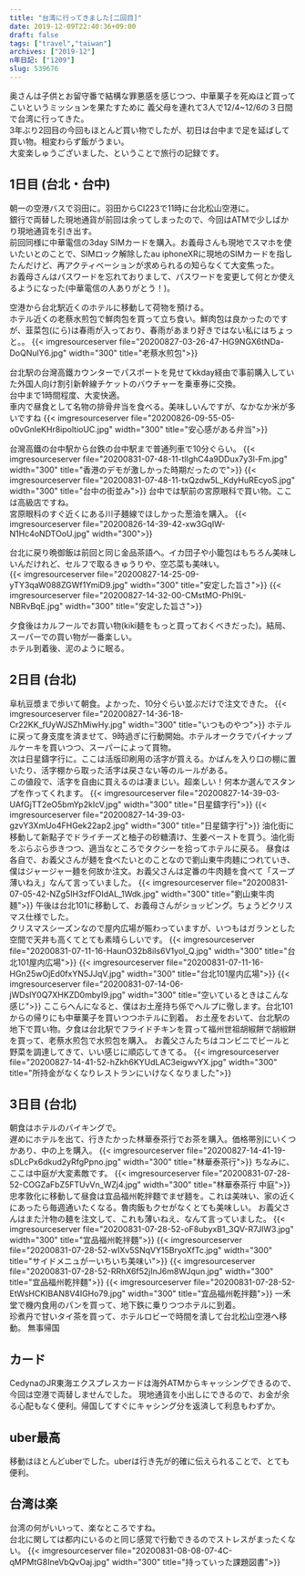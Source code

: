 ```yaml
---
title: "台湾に行ってきました[二回目]"
date: 2019-12-09T22:40:36+09:00
draft: false
tags: ["travel","taiwan"]
archives: ["2019-12"]
n年日記: ["1209"]
slug: 539676
---
```

奥さんは子供とお留守番で結構な罪悪感を感じつつ、中華菓子を死ぬほど買ってこいというミッションを果たすために
義父母を連れて3人で12/4~12/6の３日間で台湾に行ってきた。  
3年ぶり2回目の今回もほとんど買い物でしたが、初日は台中まで足を延ばして買い物。相変わらず飯がうまい。  
大変楽しゅうございました、ということで旅行の記録です。

## 1日目 (台北・台中)
朝一の空港バスで羽田に。羽田からCI223で11時に台北松山空港に。  
銀行で両替した現地通貨が前回は余ってしまったので、今回はATMで少しばかり現地通貨を引き出す。  
前回同様に中華電信の3day SIMカードを購入。お義母さんも現地でスマホを使いたいとのことで、SIMロック解除したau iphoneXRに現地のSIMカードを指したんだけど、再アクティベーションが求められるの知らなくて大変焦った。   
お義母さんはパスワードを忘れておりまして、パスワードを変更して何とか使えるようになった(中華電信の人ありがとう！)。

空港から台北駅近くのホテルに移動して荷物を預ける。  
ホテル近くの老蔡水煎包で鮮肉包を買って立ち食い。鮮肉包は良かったのですが、韮菜包(にら)は春雨が入っており、春雨があまり好きではない私にはちょっと。。
{{< imgresourceserver file="20200827-03-26-47-HG9NGX6tNDa-DoQNulY6.jpg" width="300" title="老蔡水煎包">}}


台北駅の台灣高鐵カウンターでパスポートを見せてkkday経由で事前購入していた外国人向け割引新幹線チケットのバウチャーを乗車券に交換。  
台中まで1時間程度、大変快適。  
車内で昼食として名物の排骨弁当を食べる。美味しいんですが、なかなか米が多いですね
{{< imgresourceserver file="20200826-09-55-05-o0vGnleKHr8ipoltioUC.jpg" width="300" title="安心感がある弁当">}}

台灣高鐵の台中駅から台鉄の台中駅まで普通列車で10分ぐらい。
{{< imgresourceserver file="20200831-07-48-11-tlIghC4a9DDux7y3l-Fm.jpg" width="300" title="香港のデモが激しかった時期だったので">}}
{{< imgresourceserver file="20200831-07-48-11-txQzdw5L_KdyHuREcyoS.jpg" width="300" title="台中の街並み">}}
台中では駅前の宮原眼科で買い物。ここは高級店ですね。   
宮原眼科のすぐ近くにある川子麺線でほしかった葱油を購入。
{{< imgresourceserver file="20200826-14-39-42-xw3GqIW-N1Hc4oNDTOoU.jpg" width="300">}}

台北に戻り晩御飯は前回と同じ金品茶語へ。イカ団子や小籠包はもちろん美味しいんだけれど、セルフで取るきゅうりや、空芯菜も美味い。   
{{< imgresourceserver file="20200827-14-25-09-yTY3qaW088ZGWf1YmiD9.jpg" width="300" title="安定した旨さ">}}
{{< imgresourceserver file="20200827-14-32-00-CMstMO-PhI9L-NBRvBqE.jpg" width="300" title="安定した旨さ">}}

夕食後はカルフールでお買い物(kiki麺をもっと買っておくべきだった)。結局、スーパーでの買い物が一番楽しい。   
ホテル到着後、泥のように眠る。

## 2日目 (台北)
阜杭豆漿まで歩いて朝食。よかった、10分ぐらい並ぶだけで注文できた。
{{< imgresourceserver file="20200827-14-36-18-Cr22KK_fUyWJSZhMiwHy.jpg" width="300" title="いつものやつ">}}
ホテルに戻って身支度を済ませて、9時過ぎに行動開始。ホテルオークラでパイナップルケーキを買いつつ、スーパーによって買物。  
次は日星鑄字行に。ここは活版印刷用の活字が買える。かばんを入り口の棚に置いたり、活字棚から取った活字は戻さない等のルールがある。  
この値段で、活字を自由に買えるのは凄まじい。超楽しい！何本か選んでスタンプを作ってくれます。
{{< imgresourceserver file="20200827-14-39-03-UAfGjTT2eO5bmYp2kIcV.jpg" width="300" title="日星鑄字行">}}
{{< imgresourceserver file="20200827-14-39-03-gzvY3XmUo4FHGek22ap2.jpg" width="300" title="日星鑄字行">}}
油化街に移動して新點子でドライチーズと柚子の砂糖漬け、生姜ペーストを買う。油化街をぶらぶら歩きつつ、適当なところでタクシーを拾ってホテルに戻る。
昼食は各自で、お義父さんが麺を食べたいとのことなので劉山東牛肉麺につれていき、
僕はジャージャー麺を何故か注文。お義父さんは定番の牛肉麺を食べて「スープ薄いねえ」なんて言っていました。
{{< imgresourceserver file="20200831-07-05-42-NZg5IH3zfFOIdAL_1Wdk.jpg" width="300" title="劉山東牛肉麺">}}
午後は台北101に移動して、お義母さんがショッピング。ちょうどクリスマス仕様でした。  
クリスマスシーズンなので屋内広場が賑わっていますが、いつもはガランとした空間で天井も高くてとても素晴らしいです。
{{< imgresourceserver file="20200831-07-11-16-HaunO32b8iIs6V1yol_Q.jpg" width="300" title="台北101屋内広場">}}
{{< imgresourceserver file="20200831-07-11-16-HGn25wOjEd0fxYN5JJqV.jpg" width="300" title="台北101屋内広場">}}
{{< imgresourceserver file="20200831-07-14-06-jWDslY0Q7XHKZD0mbyI9.jpg" width="300" title="空いているときはこんな感じ">}}
ここらへんになると、僕はお土産持ち係でヘルプに徹します。台北101からの帰りにも中華菓子を買いつつホテルに到着。
お土産をおいて、台北駅の地下で買い物。夕食は台北駅でフライドチキンを買って福州世祖胡椒餅で胡椒餅を買って、老蔡水煎包で水煎包を購入。
お義父さんたちはコンビニでビールと野菜を調達してきて、いい感じに順応してきてる。
{{< imgresourceserver file="20200827-14-41-52-hZkh6KYUdLAC3eigwvYX.jpg" width="300" title="所持金がなくなりレストランにいけなくなりました">}}

## 3日目 (台北)
朝食はホテルのバイキングで。  
遅めにホテルを出て、行きたかった林華泰茶行でお茶を購入。価格帯別にいくつかあり、中の上を購入。
{{< imgresourceserver file="20200827-14-41-19-sDLcPx6dkud2yRfgPpno.jpg" width="300" title="林華泰茶行">}}
ちなみに、ここは中庭が大変素敵です。
{{< imgresourceserver file="20200831-07-28-52-COGZaFbZ5FTUvVn_WZj4.jpg" width="300" title="林華泰茶行 中庭">}}
忠孝敦化に移動して昼食は宜品福州乾拌麵でまぜ麺を。これは美味い、家の近くにあったら毎週通いたくなる。魯肉飯もクセがなくとても美味しい。
お義父さんはまた汁物の麺を注文して、これも薄いねえ、なんて言っていました。
{{< imgresourceserver file="20200831-07-28-52-oF8ubyxB1_3QV-R7JlW3.jpg" width="300" title="宜品福州乾拌麵">}}
{{< imgresourceserver file="20200831-07-28-52-wIXv5SNqVY15BryoXfTc.jpg" width="300" title="サイドメニュがーいちいち美味い">}}
{{< imgresourceserver file="20200831-07-28-52-RRhX6f52jInJ6m8WJqun.jpg" width="300" title="宜品福州乾拌麵">}}
{{< imgresourceserver file="20200831-07-28-52-EtWsHCKIBAN8V4IGHo79.jpg" width="300" title="宜品福州乾拌麵">}}
一禾堂で機内食用のパンを買って、地下鉄に乗りつつホテルに到着。  
珍煮丹で甘いタイ茶を買って、ホテルロビーで時間を潰して台北松山空港へ移動。
無事帰国

## カード
CedynaのJR東海エクスプレスカードは海外ATMからキャッシングできるので、今回は空港で両替しませんでした。
現地通貨を小出しにできるので、お金が余る心配もなく便利。帰国してすぐにキャシング分を返済して利息もわずか。
## uber最高
移動はほとんどuberでした。uberは行き先が的確に伝えられることで、とても便利。
## 台湾は楽
台湾の何がいいって、楽なところですね。  
台北に関しては都内にいるのと同じ感覚で行動できるのでストレスがまったくない。
{{< imgresourceserver file="20200831-08-08-07-4C-qMPMtG8IneVbQvOaj.jpg" width="300" title="持っていった課題図書">}}